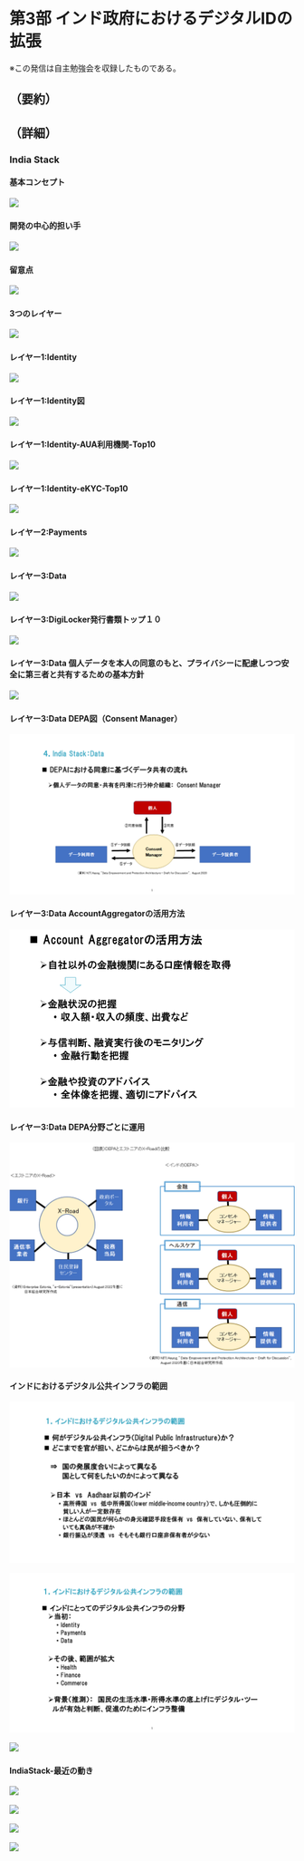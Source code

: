 # 第3部 インド政府におけるデジタルIDの拡張
※この発信は自主勉強会を収録したものである。

## （要約）

## （詳細）
### India Stack

#### 基本コンセプト
![](../images/IndiaStack-基本コンセプト.PNG)

#### 開発の中心的担い手
![](../images/IndiaStack-開発の中心的担い手.PNG)

#### 留意点
![](../images/IndiaStack-留意点.PNG)

#### 3つのレイヤー
![](../images/IndiaStack-3つのレイヤー.PNG)

#### レイヤー1:Identity
![](../images/IndiaStack-レイヤー1Identity.PNG)

#### レイヤー1:Identity図
![](../images/IndiaStack-レイヤー1Identity図.PNG)

#### レイヤー1:Identity-AUA利用機関-Top10
![](../images/IndiaStack-レイヤー1Identity-AUA利用機関-Top10.PNG)

#### レイヤー1:Identity-eKYC-Top10
![](../images/IndiaStack-レイヤー1Identity-eKYC-Top10.PNG)

#### レイヤー2:Payments
![](../images/IndiaStack-レイヤー2Payments.png)

#### レイヤー3:Data
![](../images/IndiaStack-レイヤー3Data.png)

#### レイヤー3:DigiLocker発行書類トップ１０
![](../images/IndiaStack-レイヤー3Data-DigiLocker-Top10.png)

#### レイヤー3:Data 個人データを本人の同意のもと、プライバシーに配慮しつつ安全に第三者と共有するための基本方針
![](../images/IndiaStack-レイヤー3Data-プライバシーの配慮（DEPA）.png)

#### レイヤー3:Data DEPA図（Consent Manager）
![](../images/IndiaStack-レイヤー3Data-DEPA図.png)

#### レイヤー3:Data AccountAggregatorの活用方法
![](../images/IndiaStack-レイヤー3Data-AccountAggregatorの活用.png)

#### レイヤー3:Data DEPA分野ごとに運用
![](../images/IndiaStack-レイヤー3Data-DEPA分野ごとに運用.png)

#### インドにおけるデジタル公共インフラの範囲
![](../images/インドにおけるデジタル公共インフラの範囲0.png)

![](../images/インドにおけるデジタル公共インフラの範囲1.png)

![](../images/インドにおけるデジタル公共インフラの範囲2.png)

#### IndiaStack-最近の動き
![](../images/IndiaStack-最近ーオープンAPI.png)

![](../images/IndiaStack-最近ー金融.png)

![](../images/IndiaStack-最近ー商取引.png)

![](../images/IndiaStack-最近ー医療.png)
